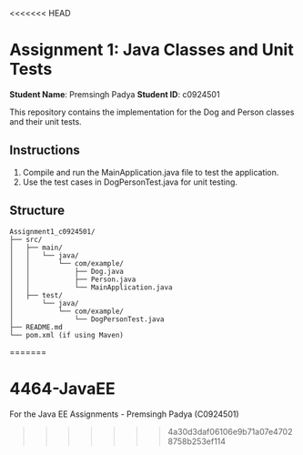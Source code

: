 <<<<<<< HEAD
# Assignment 1: Java Classes and Unit Tests

**Student Name**: Premsingh Padya
**Student ID**: c0924501

This repository contains the implementation for the Dog and Person classes and their unit tests.

## Instructions

1. Compile and run the MainApplication.java file to test the application.
2. Use the test cases in DogPersonTest.java for unit testing.

## Structure

```
Assignment1_c0924501/
├── src/
│   ├── main/
│   │   └── java/
│   │       └── com/example/
│   │           ├── Dog.java
│   │           ├── Person.java
│   │           └── MainApplication.java
│   ├── test/
│       └── java/
│           └── com/example/
│               └── DogPersonTest.java
├── README.md
└── pom.xml (if using Maven)
```
=======
# 4464-JavaEE
For the Java EE Assignments - Premsingh Padya (C0924501)
>>>>>>> 4a30d3daf06106e9b71a07e47028758b253ef114
